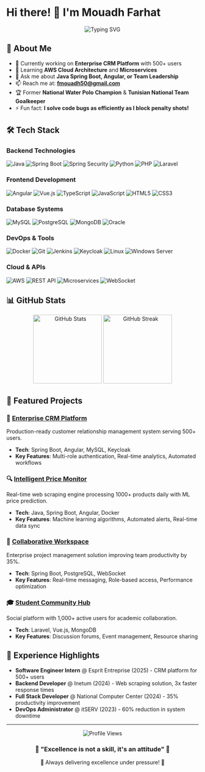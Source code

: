 # Hi there! 👋 I'm Mouadh Farhat

<div align="center">
  <img src="https://readme-typing-svg.herokuapp.com?font=Fira+Code&pause=1000&color=36BCF7&center=true&vCenter=true&width=500&lines=Full+Stack+Developer;Former+National+Water+Polo+Champion;Problem+Solver" alt="Typing SVG" />
</div>

## 🚀 About Me

- 🔭 Currently working on **Enterprise CRM Platform** with 500+ users
- 🌱 Learning **AWS Cloud Architecture** and **Microservices**
- 💬 Ask me about **Java Spring Boot, Angular, or Team Leadership**
- 📫 Reach me at: **fmouadh50@gmail.com**
- 🏆 Former **National Water Polo Champion** & **Tunisian National Team Goalkeeper**
- ⚡ Fun fact: **I solve code bugs as efficiently as I block penalty shots!**

## 🛠️ Tech Stack

### Backend Technologies
![Java](https://img.shields.io/badge/Java-ED8B00?style=for-the-badge&logo=openjdk&logoColor=white)
![Spring Boot](https://img.shields.io/badge/Spring_Boot-6DB33F?style=for-the-badge&logo=spring&logoColor=white)
![Spring Security](https://img.shields.io/badge/Spring_Security-6DB33F?style=for-the-badge&logo=spring&logoColor=white)
![Python](https://img.shields.io/badge/Python-3776AB?style=for-the-badge&logo=python&logoColor=white)
![PHP](https://img.shields.io/badge/PHP-777BB4?style=for-the-badge&logo=php&logoColor=white)
![Laravel](https://img.shields.io/badge/Laravel-FF2D20?style=for-the-badge&logo=laravel&logoColor=white)

### Frontend Development
![Angular](https://img.shields.io/badge/Angular-DD0031?style=for-the-badge&logo=angular&logoColor=white)
![Vue.js](https://img.shields.io/badge/Vue.js-35495E?style=for-the-badge&logo=vuedotjs&logoColor=4FC08D)
![TypeScript](https://img.shields.io/badge/TypeScript-007ACC?style=for-the-badge&logo=typescript&logoColor=white)
![JavaScript](https://img.shields.io/badge/JavaScript-F7DF1E?style=for-the-badge&logo=javascript&logoColor=black)
![HTML5](https://img.shields.io/badge/HTML5-E34F26?style=for-the-badge&logo=html5&logoColor=white)
![CSS3](https://img.shields.io/badge/CSS3-1572B6?style=for-the-badge&logo=css3&logoColor=white)

### Database Systems
![MySQL](https://img.shields.io/badge/MySQL-4479A1?style=for-the-badge&logo=mysql&logoColor=white)
![PostgreSQL](https://img.shields.io/badge/PostgreSQL-316192?style=for-the-badge&logo=postgresql&logoColor=white)
![MongoDB](https://img.shields.io/badge/MongoDB-4EA94B?style=for-the-badge&logo=mongodb&logoColor=white)
![Oracle](https://img.shields.io/badge/Oracle-F80000?style=for-the-badge&logo=oracle&logoColor=white)

### DevOps & Tools
![Docker](https://img.shields.io/badge/Docker-2496ED?style=for-the-badge&logo=docker&logoColor=white)
![Git](https://img.shields.io/badge/Git-F05032?style=for-the-badge&logo=git&logoColor=white)
![Jenkins](https://img.shields.io/badge/Jenkins-D24939?style=for-the-badge&logo=jenkins&logoColor=white)
![Keycloak](https://img.shields.io/badge/Keycloak-4285F4?style=for-the-badge&logo=keycloak&logoColor=white)
![Linux](https://img.shields.io/badge/Linux-FCC624?style=for-the-badge&logo=linux&logoColor=black)
![Windows Server](https://img.shields.io/badge/Windows_Server-0078D4?style=for-the-badge&logo=windows&logoColor=white)

### Cloud & APIs
![AWS](https://img.shields.io/badge/AWS-232F3E?style=for-the-badge&logo=amazon-aws&logoColor=white)
![REST API](https://img.shields.io/badge/REST_API-02569B?style=for-the-badge&logo=rest&logoColor=white)
![Microservices](https://img.shields.io/badge/Microservices-FF6B6B?style=for-the-badge&logo=microservices&logoColor=white)
![WebSocket](https://img.shields.io/badge/WebSocket-010101?style=for-the-badge&logo=websocket&logoColor=white)

## 📊 GitHub Stats

<div align="center">
  <img height="180em" src="https://github-readme-stats.vercel.app/api?username=mouadhfarhat&show_icons=true&theme=radical&include_all_commits=true&count_private=true" alt="GitHub Stats" />
  <img height="180em" src="https://github-readme-streak-stats.herokuapp.com/?user=mouadhfarhat&theme=radical" alt="GitHub Streak" />
</div>

## 🚀 Featured Projects

### 🏢 [Enterprise CRM Platform](https://github.com/mouadhfarhat/crm-platform)
Production-ready customer relationship management system serving 500+ users.
- **Tech**: Spring Boot, Angular, MySQL, Keycloak
- **Key Features**: Multi-role authentication, Real-time analytics, Automated workflows

### 🔍 [Intelligent Price Monitor](https://github.com/mouadhfarhat/price-monitor)
Real-time web scraping engine processing 1000+ products daily with ML price prediction.
- **Tech**: Java, Spring Boot, Angular, Docker
- **Key Features**: Machine learning algorithms, Automated alerts, Real-time data sync

### 🤝 [Collaborative Workspace](https://github.com/mouadhfarhat/collaborative-workspace)
Enterprise project management solution improving team productivity by 35%.
- **Tech**: Spring Boot, PostgreSQL, WebSocket
- **Key Features**: Real-time messaging, Role-based access, Performance optimization

### 🎓 [Student Community Hub](https://github.com/mouadhfarhat/student-community-hub)
Social platform with 1,000+ active users for academic collaboration.
- **Tech**: Laravel, Vue.js, MongoDB
- **Key Features**: Discussion forums, Event management, Resource sharing

## 💼 Experience Highlights

- **Software Engineer Intern** @ Esprit Entreprise (2025) - CRM platform for 500+ users
- **Backend Developer** @ Inetum (2024) - Web scraping solution, 3x faster response times
- **Full Stack Developer** @ National Computer Center (2024) - 35% productivity improvement
- **DevOps Administrator** @ itSERV (2023) - 60% reduction in system downtime


---

<div align="center">
  <img src="https://komarev.com/ghpvc/?username=mouadhfarhat&color=blueviolet&style=flat-square&label=Profile+Views" alt="Profile Views" />
</div>

<div align="center">
  <h3>🌟 "Excellence is not a skill, it's an attitude" 🌟</h3>
  <p>💪 Always delivering excellence under pressure! 💪</p>
</div>
